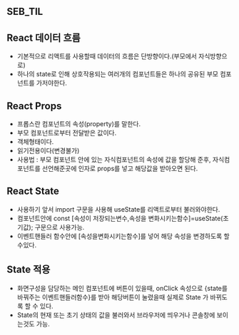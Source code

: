 ## SEB_TIL

## React 데이터 흐름
- 기본적으로 리액트를 사용할때 데이터의 흐름은 단방향이다.(부모에서 자식방향으로)
- 하나의 state로 인해 상호작용되는 여러개의 컴포넌트들은 하나의 공유된 부모 컴포넌트를 가저야한다.

## React Props
- 프롭스란 컴포넌트의 속성(property)를 말한다.
- 부모 컴포넌트로부터 전달받은 값이다.
- 객체형태이다.
- 읽기전용이다(변경불가)
- 사용법 : 부모 컴포넌트 안에 있는 자식컴포넌트의 속성에 값을 할당해 준후, 자식컴포넌트를 선언해준곳에 인자로 props를 넣고 해당값을 받아오면 된다.

## React State
- 사용하기 앞서 import 구문을 사용해 useState를 리액트로부터 불러와야한다.
- 컴포넌트안에 const [속성이 저장되는변수,속성을 변화시키는함수]=useState(초기값); 구문으로 사용가능.
- 이벤트핸들러 함수안에 [속성을변화시키는함수]를 넣어 해당 속성을 변경하도록 할수있다.

## State 적용
- 화면구성을 담당하는 메인 컴포넌트에 버튼이 있을때, onClick 속성으로 {state를 바꿔주는 이벤트핸들러함수}를 받아 해당버튼이 눌렸을때 실제로 State 가 바뀌도록 할 수 있다.
- State의 현재 또는 초기 상태의 값을 불러와서 브라우저에 띄우거나 콘솔창에 보이는것도 가능.
